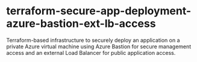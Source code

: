 # terraform-secure-app-deployment-azure-bastion-ext-lb-access
Terraform-based infrastructure to securely deploy an application on a private Azure virtual machine using Azure Bastion for secure management access and an external Load Balancer for public application access.
